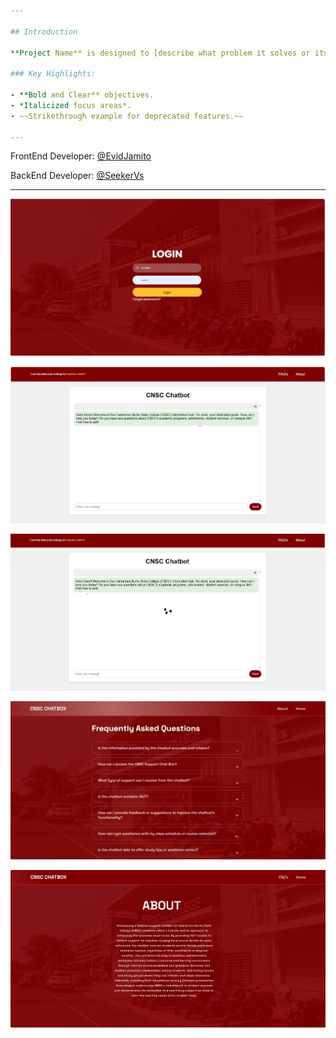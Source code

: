 ```yaml
---

## Introduction

**Project Name** is designed to [describe what problem it solves or its primary purpose].

### Key Highlights:

- **Bold and Clear** objectives.
- *Italicized focus areas*.
- ~~Strikethrough example for deprecated features.~~

---
```


FrontEnd Developer: [@EvidJamito](https://github.com/EvidJamito)

BackEnd Developer:  [@SeekerVs](https://github.com/seekerVs)

---

![Login Image](https://raw.githubusercontent.com/seekerVs/CNSC-AI-Support-Website/main/Demo%20Images/login.jpg)

![Main Image](https://raw.githubusercontent.com/seekerVs/CNSC-AI-Support-Website/main/Demo%20Images/main.jpg)

![Loading Image](https://raw.githubusercontent.com/seekerVs/CNSC-AI-Support-Website/main/Demo%20Images/load.jpg)

![FAQ Image](https://raw.githubusercontent.com/seekerVs/CNSC-AI-Support-Website/main/Demo%20Images/faq.jpg)

![About Image](https://raw.githubusercontent.com/seekerVs/CNSC-AI-Support-Website/main/Demo%20Images/about.jpg)
